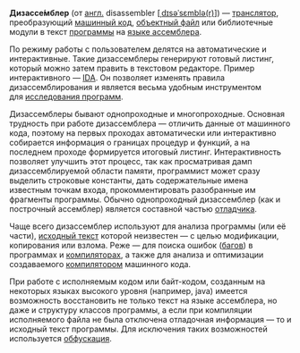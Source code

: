 **Дизассе́мблер** (от [англ.](https://ru.wikipedia.org/wiki/%D0%90%D0%BD%D0%B3%D0%BB%D0%B8%D0%B9%D1%81%D0%BA%D0%B8%D0%B9_%D1%8F%D0%B7%D1%8B%D0%BA "Английский язык") disassembler [[ˌdɪsəˈsɛmblə(r)](https://ru.wikipedia.org/wiki/%D0%9C%D0%B5%D0%B6%D0%B4%D1%83%D0%BD%D0%B0%D1%80%D0%BE%D0%B4%D0%BD%D1%8B%D0%B9_%D1%84%D0%BE%D0%BD%D0%B5%D1%82%D0%B8%D1%87%D0%B5%D1%81%D0%BA%D0%B8%D0%B9_%D0%B0%D0%BB%D1%84%D0%B0%D0%B2%D0%B8%D1%82 "Международный фонетический алфавит")]) — [транслятор](https://ru.wikipedia.org/wiki/%D0%A2%D1%80%D0%B0%D0%BD%D1%81%D0%BB%D1%8F%D1%82%D0%BE%D1%80 "Транслятор"), преобразующий [машинный код](https://ru.wikipedia.org/wiki/%D0%9C%D0%B0%D1%88%D0%B8%D0%BD%D0%BD%D1%8B%D0%B9_%D1%8F%D0%B7%D1%8B%D0%BA "Машинный язык"), [объектный файл](https://ru.wikipedia.org/wiki/%D0%9E%D0%B1%D1%8A%D0%B5%D0%BA%D1%82%D0%BD%D1%8B%D0%B9_%D0%BC%D0%BE%D0%B4%D1%83%D0%BB%D1%8C "Объектный модуль") или библиотечные модули в текст [программы](https://ru.wikipedia.org/wiki/%D0%9A%D0%BE%D0%BC%D0%BF%D1%8C%D1%8E%D1%82%D0%B5%D1%80%D0%BD%D0%B0%D1%8F_%D0%BF%D1%80%D0%BE%D0%B3%D1%80%D0%B0%D0%BC%D0%BC%D0%B0 "Компьютерная программа") на [языке ассемблера](https://ru.wikipedia.org/wiki/%D0%AF%D0%B7%D1%8B%D0%BA_%D0%B0%D1%81%D1%81%D0%B5%D0%BC%D0%B1%D0%BB%D0%B5%D1%80%D0%B0 "Язык ассемблера").

По режиму работы с пользователем делятся на автоматические и интерактивные. Такие дизассемблеры генерируют готовый листинг, который можно затем править в текстовом редакторе. Пример интерактивного — [IDA](https://ru.wikipedia.org/wiki/IDA "IDA"). Он позволяет изменять правила дизассемблирования и является весьма удобным инструментом для [исследования программ](https://ru.wikipedia.org/wiki/%D0%98%D1%81%D1%81%D0%BB%D0%B5%D0%B4%D0%BE%D0%B2%D0%B0%D0%BD%D0%B8%D0%B5_%D0%BF%D1%80%D0%BE%D0%B3%D1%80%D0%B0%D0%BC%D0%BC "Исследование программ").

Дизассемблеры бывают однопроходные и многопроходные. Основная трудность при работе дизассемблера — отличить данные от машинного кода, поэтому на первых проходах автоматически или интерактивно собирается информация о границах процедур и функций, а на последнем проходе формируется итоговый листинг. Интерактивность позволяет улучшить этот процесс, так как просматривая дамп дизассемблируемой области памяти, программист может сразу выделить строковые константы, дать содержательные имена известным точкам входа, прокомментировать разобранные им фрагменты программы. Обычно однопроходный дизассемблер (как и построчный ассемблер) является составной частью [отладчика](https://ru.wikipedia.org/wiki/%D0%9E%D1%82%D0%BB%D0%B0%D0%B4%D1%87%D0%B8%D0%BA "Отладчик").

Чаще всего дизассемблер используют для анализа программы (или её части), [исходный текст](https://ru.wikipedia.org/wiki/%D0%98%D1%81%D1%85%D0%BE%D0%B4%D0%BD%D1%8B%D0%B9_%D1%82%D0%B5%D0%BA%D1%81%D1%82 "Исходный текст") которой неизвестен — с целью модификации, копирования или взлома. Реже — для поиска ошибок ([багов](https://ru.wikipedia.org/wiki/%D0%91%D0%B0%D0%B3 "Баг")) в программах и [компиляторах](https://ru.wikipedia.org/wiki/%D0%9A%D0%BE%D0%BC%D0%BF%D0%B8%D0%BB%D1%8F%D1%82%D0%BE%D1%80 "Компилятор"), а также для анализа и оптимизации создаваемого [компилятором](https://ru.wikipedia.org/wiki/%D0%9A%D0%BE%D0%BC%D0%BF%D0%B8%D0%BB%D1%8F%D1%82%D0%BE%D1%80 "Компилятор") машинного кода.

При работе с исполняемым кодом или байт-кодом, созданным на некоторых языках высокого уровня (например, java) имеется возможность восстановить не только текст на языке ассемблера, но даже и структуру классов программы, а если при компиляции исполняемого файла не была отключена отладочная информация — то и исходный текст программы. Для исключения таких возможностей используется [обфускация](https://ru.wikipedia.org/wiki/%D0%9E%D0%B1%D1%84%D1%83%D1%81%D0%BA%D0%B0%D1%86%D0%B8%D1%8F "Обфускация").



